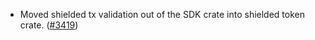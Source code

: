 - Moved shielded tx validation out of the SDK crate into shielded token crate.
  ([\#3419](https://github.com/anoma/namada/pull/3419))